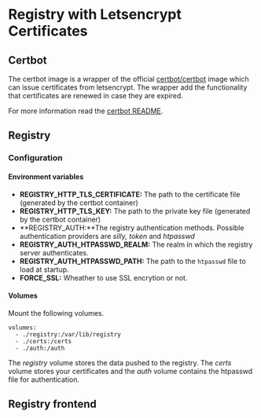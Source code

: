 # Registry with Letsencrypt Certificates

## Certbot

The certbot image is a wrapper of the official [certbot/certbot](https://hub.docker.com/r/certbot/certbot/)
image which can issue certificates from letsencrypt. The wrapper add the 
functionality that certificates are renewed in case they are expired.
 
For more information read the [certbot README](/certbot/README.md).

## Registry

### Configuration

#### Environment variables

- **REGISTRY_HTTP_TLS_CERTIFICATE:** The path to the certificate file (generated by the certbot container) 
- **REGISTRY_HTTP_TLS_KEY:** The path to the private key file (generated by the certbot container)
- **REGISTRY_AUTH:**The registry authentication methods. Possible authentication providers are *silly, token* and *htpasswd* 
- **REGISTRY_AUTH_HTPASSWD_REALM:** The realm in which the registry server authenticates.
- **REGISTRY_AUTH_HTPASSWD_PATH:** The path to the `htpasswd` file to load at startup.
- **FORCE_SSL:** Wheather to use SSL encrytion or not. 

#### Volumes

Mount the following volumes.

    volumes:
      - ./registry:/var/lib/registry
      - ./certs:/certs
      - ./auth:/auth

The *registry* volume stores the data pushed to the registry. The *certs* volume stores your certificates and the *auth* volume contains the htpasswd file for authentication.

## Registry frontend
